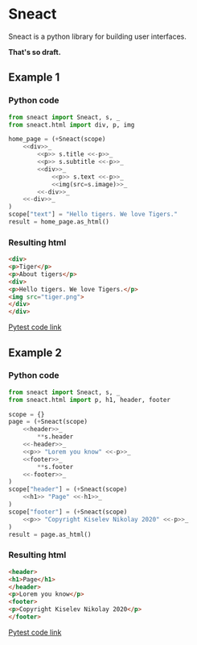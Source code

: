 # Sneact

Sneact is a python library for building user interfaces.

__That's so draft.__

## Example 1

### Python code

```python
from sneact import Sneact, s, _
from sneact.html import div, p, img

home_page = (+Sneact(scope)
    <<div>>_
        <<p>> s.title <<-p>>_
        <<p>> s.subtitle <<-p>>_
        <<div>>_
            <<p>> s.text <<-p>>_
            <<img(src=s.image)>>_
        <<-div>>_
    <<-div>>_
)
scope["text"] = "Hello tigers. We love Tigers."
result = home_page.as_html()
```

### Resulting html

```html
<div>
<p>Tiger</p>
<p>About tigers</p>
<div>
<p>Hello tigers. We love Tigers.</p>
<img src="tiger.png">
</div>
</div>
```

[Pytest code link](https://github.com/machineandme/sneact/blob/df9c3c47a6da3d219724240ca298d2240274ac0c/tests/test_sneact.py#L11)

## Example 2


### Python code

```python
from sneact import Sneact, s, _
from sneact.html import p, h1, header, footer

scope = {}
page = (+Sneact(scope)
    <<header>>_
    	**s.header
    <<-header>>_
    <<p>> "Lorem you know" <<-p>>_
    <<footer>>_
    	**s.footer
    <<-footer>>_
)
scope["header"] = (+Sneact(scope)
    <<h1>> "Page" <<-h1>>_
)
scope["footer"] = (+Sneact(scope)
    <<p>> "Copyright Kiselev Nikolay 2020" <<-p>>_
)
result = page.as_html()
```

### Resulting html

```html
<header>
<h1>Page</h1>
</header>
<p>Lorem you know</p>
<footer>
<p>Copyright Kiselev Nikolay 2020</p>
</footer>
```

[Pytest code link](https://github.com/machineandme/sneact/blob/df9c3c47a6da3d219724240ca298d2240274ac0c/tests/test_sneact.py#L49)
